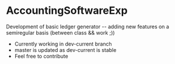 # AccountingSoftwareExp
Development of basic ledger generator -- adding new features on a semiregular basis (between class &amp;&amp; work ;))
- Currently working in dev-current branch
- master is updated as dev-current is stable
- Feel free to contribute
